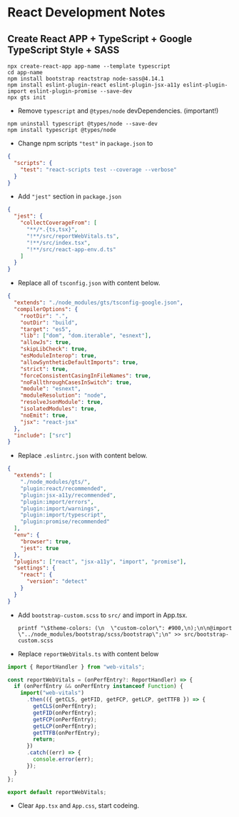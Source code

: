 # React Development Notes

## Create React APP + TypeScript + Google TypeScript Style + SASS

```fish
npx create-react-app app-name --template typescript
cd app-name
npm install bootstrap reactstrap node-sass@4.14.1
npm install eslint-plugin-react eslint-plugin-jsx-a11y eslint-plugin-import eslint-plugin-promise --save-dev
npx gts init
```

- Remove `typescript` and `@types/node` devDependencies. (important!)

```fish
npm uninstall typescript @types/node --save-dev
npm install typescript @types/node
```

- Change npm scripts `"test"` in `package.json` to

```json
{
  "scripts": {
    "test": "react-scripts test --coverage --verbose"
  }
}
```

- Add `"jest"` section in `package.json`

```json
{
  "jest": {
    "collectCoverageFrom": [
      "**/*.{ts,tsx}",
      "!**/src/reportWebVitals.ts",
      "!**/src/index.tsx",
      "!**/src/react-app-env.d.ts"
    ]
  }
}
```

- Replace all of `tsconfig.json` with content below.

```json
{
  "extends": "./node_modules/gts/tsconfig-google.json",
  "compilerOptions": {
    "rootDir": ".",
    "outDir": "build",
    "target": "es5",
    "lib": ["dom", "dom.iterable", "esnext"],
    "allowJs": true,
    "skipLibCheck": true,
    "esModuleInterop": true,
    "allowSyntheticDefaultImports": true,
    "strict": true,
    "forceConsistentCasingInFileNames": true,
    "noFallthroughCasesInSwitch": true,
    "module": "esnext",
    "moduleResolution": "node",
    "resolveJsonModule": true,
    "isolatedModules": true,
    "noEmit": true,
    "jsx": "react-jsx"
  },
  "include": ["src"]
}
```

- Replace `.eslintrc.json` with content below.

```json
{
  "extends": [
    "./node_modules/gts/",
    "plugin:react/recommended",
    "plugin:jsx-a11y/recommended",
    "plugin:import/errors",
    "plugin:import/warnings",
    "plugin:import/typescript",
    "plugin:promise/recommended"
  ],
  "env": {
    "browser": true,
    "jest": true
  },
  "plugins": ["react", "jsx-a11y", "import", "promise"],
  "settings": {
    "react": {
      "version": "detect"
    }
  }
}
```

- Add `bootstrap-custom.scss` to `src/` and import in App.tsx.

  ```fish
  printf "\$theme-colors: (\n  \"custom-color\": #900,\n);\n\n@import \"../node_modules/bootstrap/scss/bootstrap\";\n" >> src/bootstrap-custom.scss
  ```

- Replace `reportWebVitals.ts` with content below

```typescript
import { ReportHandler } from "web-vitals";

const reportWebVitals = (onPerfEntry?: ReportHandler) => {
  if (onPerfEntry && onPerfEntry instanceof Function) {
    import("web-vitals")
      .then(({ getCLS, getFID, getFCP, getLCP, getTTFB }) => {
        getCLS(onPerfEntry);
        getFID(onPerfEntry);
        getFCP(onPerfEntry);
        getLCP(onPerfEntry);
        getTTFB(onPerfEntry);
        return;
      })
      .catch((err) => {
        console.error(err);
      });
  }
};

export default reportWebVitals;
```

- Clear `App.tsx` and `App.css`, start codeing.
